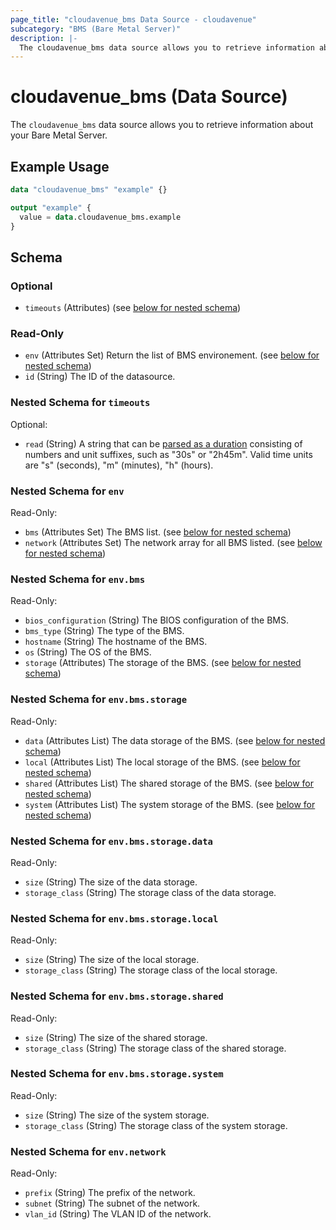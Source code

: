 ```yaml
---
page_title: "cloudavenue_bms Data Source - cloudavenue"
subcategory: "BMS (Bare Metal Server)"
description: |-
  The cloudavenue_bms data source allows you to retrieve information about your Bare Metal Server.
---
```


# cloudavenue_bms (Data Source)

The `cloudavenue_bms` data source allows you to retrieve information about your Bare Metal Server.

## Example Usage

```terraform
data "cloudavenue_bms" "example" {}

output "example" {
  value = data.cloudavenue_bms.example
}
```

<!-- schema generated by tfplugindocs -->
## Schema

### Optional

- `timeouts` (Attributes) (see [below for nested schema](#nestedatt--timeouts))

### Read-Only

- `env` (Attributes Set) Return the list of BMS environement. (see [below for nested schema](#nestedatt--env))
- `id` (String) The ID of the datasource.

<a id="nestedatt--timeouts"></a>
### Nested Schema for `timeouts`

Optional:

- `read` (String) A string that can be [parsed as a duration](https://pkg.go.dev/time#ParseDuration) consisting of numbers and unit suffixes, such as "30s" or "2h45m". Valid time units are "s" (seconds), "m" (minutes), "h" (hours).


<a id="nestedatt--env"></a>
### Nested Schema for `env`

Read-Only:

- `bms` (Attributes Set) The BMS list. (see [below for nested schema](#nestedatt--env--bms))
- `network` (Attributes Set) The network array for all BMS listed. (see [below for nested schema](#nestedatt--env--network))

<a id="nestedatt--env--bms"></a>
### Nested Schema for `env.bms`

Read-Only:

- `bios_configuration` (String) The BIOS configuration of the BMS.
- `bms_type` (String) The type of the BMS.
- `hostname` (String) The hostname of the BMS.
- `os` (String) The OS of the BMS.
- `storage` (Attributes) The storage of the BMS. (see [below for nested schema](#nestedatt--env--bms--storage))

<a id="nestedatt--env--bms--storage"></a>
### Nested Schema for `env.bms.storage`

Read-Only:

- `data` (Attributes List) The data storage of the BMS. (see [below for nested schema](#nestedatt--env--bms--storage--data))
- `local` (Attributes List) The local storage of the BMS. (see [below for nested schema](#nestedatt--env--bms--storage--local))
- `shared` (Attributes List) The shared storage of the BMS. (see [below for nested schema](#nestedatt--env--bms--storage--shared))
- `system` (Attributes List) The system storage of the BMS. (see [below for nested schema](#nestedatt--env--bms--storage--system))

<a id="nestedatt--env--bms--storage--data"></a>
### Nested Schema for `env.bms.storage.data`

Read-Only:

- `size` (String) The size of the data storage.
- `storage_class` (String) The storage class of the data storage.


<a id="nestedatt--env--bms--storage--local"></a>
### Nested Schema for `env.bms.storage.local`

Read-Only:

- `size` (String) The size of the local storage.
- `storage_class` (String) The storage class of the local storage.


<a id="nestedatt--env--bms--storage--shared"></a>
### Nested Schema for `env.bms.storage.shared`

Read-Only:

- `size` (String) The size of the shared storage.
- `storage_class` (String) The storage class of the shared storage.


<a id="nestedatt--env--bms--storage--system"></a>
### Nested Schema for `env.bms.storage.system`

Read-Only:

- `size` (String) The size of the system storage.
- `storage_class` (String) The storage class of the system storage.




<a id="nestedatt--env--network"></a>
### Nested Schema for `env.network`

Read-Only:

- `prefix` (String) The prefix of the network.
- `subnet` (String) The subnet of the network.
- `vlan_id` (String) The VLAN ID of the network.
